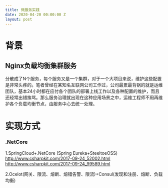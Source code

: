 ```yaml
---
title: 微服务实践
date: 2020-04-20 00:00:00 Z
layout: post
---
```


# 背景
## Nginx负载均衡集群服务
分散成了N个服务，每个服务又是一个集群，对于一个大项目来说，维护这些配置是非常头疼的。笔者曾经在某知名互联网公司工作过，公司最累最背锅的就是运维团队，基本24小时都在应付各个团队的部署上线工作以及各种配置的维护，而且还经常出错挨骂。那么服务治理就出现在这种应用场景之中，运维工程师不用再维护各个负载均衡节点，由服务中心去统一处理。

# 实现方式
### .NetCore

1.SpringCloud+.NetCore
(Spring Eureka+SteeltoeOSS)
http://www.csharpkit.com/2017-09-24_52002.html
http://www.csharpkit.com/2017-09-24_99589.html

2.Ocelot(网关、限流、熔断、熔错告警、限流)+Consul(发现和注册、熔断、负载均衡)